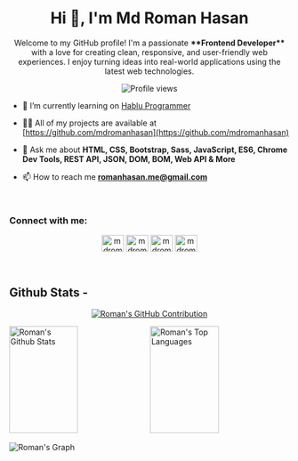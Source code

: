<h1 align="center">Hi 👋, I'm Md Roman Hasan </h1>

<p align="center">Welcome to my GitHub profile! I'm a passionate <strong>**Frontend Developer**</strong> with a love for creating clean, responsive, and user-friendly web experiences. I enjoy turning ideas into real-world applications using the latest web technologies.</p>
<div align="center">

![Profile views](https://komarev.com/ghpvc/?username=mdromanhasan&color=red)

</div>

- 🔭 I’m currently learning on [Hablu Programmer](https://www.hablu-programmer.com/)

- 👨‍💻 All of my projects are available at [https://github.com/mdromanhasan](https://github.com/mdromanhasan)

- 💬 Ask me about **HTML, CSS, Bootstrap, Sass, JavaScript, ES6, Chrome Dev Tools, REST API, JSON, DOM, BOM, Web API & More**

- 📫 How to reach me **romanhasan.me@gmail.com**

<br/>
<h3 align="left">Connect with me:</h3>

<p align="center">
<a href="https://www.facebook.com/rromanhasan" target="blank"><img align="center" src="https://raw.githubusercontent.com/rahuldkjain/github-profile-readme-generator/master/src/images/icons/Social/facebook.svg" alt="mdromanhasan" height="30" width="40" /></a>
<a href="#" target="blank"><img align="center" src="https://raw.githubusercontent.com/rahuldkjain/github-profile-readme-generator/master/src/images/icons/Social/twitter.svg" alt="mdromanhasan" height="30" width="40" /></a>
<a href="#" target="blank"><img align="center" src="https://raw.githubusercontent.com/rahuldkjain/github-profile-readme-generator/master/src/images/icons/Social/linked-in-alt.svg" alt="mdromanhasan" height="30" width="40" /></a>
<a href="#" target="blank"><img align="center" src="https://raw.githubusercontent.com/rahuldkjain/github-profile-readme-generator/master/src/images/icons/Social/instagram.svg" alt="mdromanhasan" height="30" width="40" /></a>
  
</p>

<br/>


## Github Stats -

<p align="center">
  <a href="https://github.com/mdromanhasan">
    <img src="https://github-profile-summary-cards.vercel.app/api/cards/profile-details?username=mdromanhasan&theme=radical" alt="Roman's GitHub Contribution"/>
  </a>
</p>

<a> 
    <a href="https://github.com/mdromanhasan"><img alt="Roman's Github Stats" src="https://denvercoder1-github-readme-stats.vercel.app/api?username=mdromanhasan&show_icons=true&count_private=true&theme=react&border_color=7F3FBF&bg_color=0D1117&title_color=F85D7F&icon_color=F8D866" height="192px" width="49.5%"/></a>
  <a href="https://github.com/mdromanhasan"><img alt="Roman's Top Languages" src="https://denvercoder1-github-readme-stats.vercel.app/api/top-langs/?username=mdromanhasan&langs_count=8&layout=compact&theme=react&border_color=7F3FBF&bg_color=0D1117&title_color=F85D7F&icon_color=F8D866" height="192px" width="49.5%"/></a>
  <br/>
</a>

![Roman's Graph](https://github-readme-activity-graph.vercel.app/graph?username=mdromanhasan&custom_title=Roman's%20GitHub%20Activity%20Graph&bg_color=0D1117&color=7F3FBF&line=7F3FBF&point=7F3FBF&area_color=FFFFFF&title_color=FFFFFF&area=true)

<br/>
